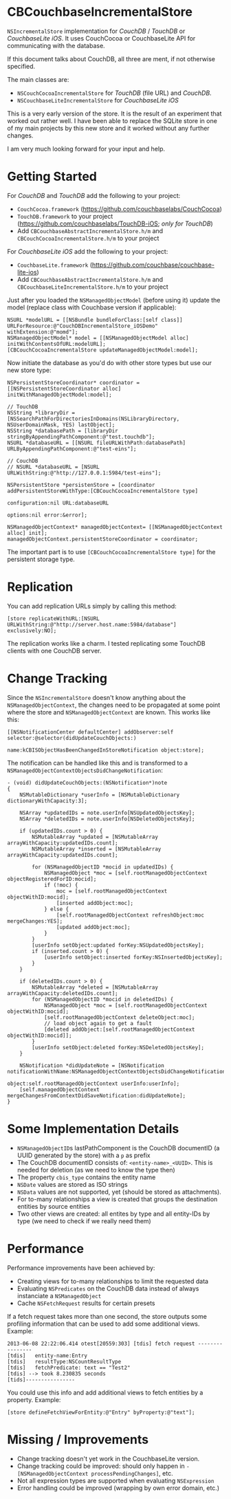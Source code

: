 # CBCouchbaseIncrementalStore #

``NSIncrementalStore`` implementation for _CouchDB_ / _TouchDB_ or _CouchbaseLite iOS_. It uses CouchCocoa or CouchbaseLite API for communicating with the database.

If this document talks about CouchDB, all three are ment, if not otherwise specified.

The main classes are:

  - ``NSCouchCocoaIncrementalStore`` for _TouchDB_ (file URL) and _CouchDB_.
  - ``NSCouchbaseLiteIncrementalStore`` for _CouchbaseLite iOS_

This is a very early version of the store. It is the result of an experiment that worked out rather well. I have been able to replace the SQLite store in one of my main projects by this new store and it worked without any further changes.

I am very much looking forward for your input and help.


# Getting Started #

For _CouchDB_ and _TouchDB_ add the following to your project:

  - ``CouchCocoa.framework`` (https://github.com/couchbaselabs/CouchCocoa)
  - ``TouchDB.framework`` to your project (https://github.com/couchbaselabs/TouchDB-iOS; *only for TouchDB*)
  - Add ``CBCouchbaseAbstractIncrementalStore.h/m`` and ``CBCouchCocoaIncrementalStore.h/m`` to your project
  
For _CouchbaseLite iOS_ add the following to your project:

  - ``CouchbaseLite.framework`` (https://github.com/couchbase/couchbase-lite-ios)
  - Add ``CBCouchbaseAbstractIncrementalStore.h/m`` and ``CBCouchbaseLiteIncrementalStore.h/m`` to your project

Just after you loaded the ``NSManagedObjectModel`` (before using it) update the model (replace class with Couchbase version if applicable):

```
NSURL *modelURL = [[NSBundle bundleForClass:[self class]] URLForResource:@"CouchDBIncrementalStore_iOSDemo" withExtension:@"momd"];
NSManagedObjectModel* model = [[NSManagedObjectModel alloc] initWithContentsOfURL:modelURL];
[CBCouchCocoaIncrementalStore updateManagedObjectModel:model];
```

Now initiate the database as you'd do with other store types but use our new store type:

```
NSPersistentStoreCoordinator* coordinator = [[NSPersistentStoreCoordinator alloc] initWithManagedObjectModel:model];

// TouchDB
NSString *libraryDir = [NSSearchPathForDirectoriesInDomains(NSLibraryDirectory, NSUserDomainMask, YES) lastObject];
NSString *databasePath = [libraryDir stringByAppendingPathComponent:@"test.touchdb"];
NSURL *databaseURL = [[NSURL fileURLWithPath:databasePath] URLByAppendingPathComponent:@"test-eins"];

// CouchDB
// NSURL *databaseURL = [NSURL URLWithString:@"http://127.0.0.1:5984/test-eins"];

NSPersistentStore *persistenStore = [coordinator addPersistentStoreWithType:[CBCouchCocoaIncrementalStore type]
                                                              configuration:nil URL:databaseURL
                                                                    options:nil error:&error];

NSManagedObjectContext* managedObjectContext= [[NSManagedObjectContext alloc] init];
managedObjectContext.persistentStoreCoordinator = coordinator;
```

The important part is to use ``[CBCouchCocoaIncrementalStore type]`` for the persistent storage type.


# Replication #

You can add replication URLs simply by calling this method:

```
[store replicateWithURL:[NSURL URLWithString:@"http://server.host.name:5984/database"] exclusively:NO];
```

The replication works like a charm. I tested replicating some TouchDB clients with one CouchDB server.


# Change Tracking #

Since the ``NSIncrementalStore`` doesn't know anything about the ``NSManagedObjectContext``, the changes need to be propagated at some point where the store and ``NSManagedObjectContext`` are known. This works like this:

```
[[NSNotificationCenter defaultCenter] addObserver:self selector:@selector(didUpdateCouchObjects:)
                                                 name:kCBISObjectHasBeenChangedInStoreNotification object:store];
```

The notification can be handled like this and is transformed to a ``NSManagedObjectContextObjectsDidChangeNotification``:

```
- (void) didUpdateCouchObjects:(NSNotification*)note
{
    NSMutableDictionary *userInfo = [NSMutableDictionary dictionaryWithCapacity:3];
    
    NSArray *updatedIDs = note.userInfo[NSUpdatedObjectsKey];
    NSArray *deletedIDs = note.userInfo[NSDeletedObjectsKey];
    
    if (updatedIDs.count > 0) {
        NSMutableArray *updated = [NSMutableArray arrayWithCapacity:updatedIDs.count];
        NSMutableArray *inserted = [NSMutableArray arrayWithCapacity:updatedIDs.count];
        
        for (NSManagedObjectID *mocid in updatedIDs) {
            NSManagedObject *moc = [self.rootManagedObjectContext objectRegisteredForID:mocid];
            if (!moc) {
                moc = [self.rootManagedObjectContext objectWithID:mocid];
                [inserted addObject:moc];
            } else {
                [self.rootManagedObjectContext refreshObject:moc mergeChanges:YES];
                [updated addObject:moc];
            }
        }
        [userInfo setObject:updated forKey:NSUpdatedObjectsKey];
        if (inserted.count > 0) {
            [userInfo setObject:inserted forKey:NSInsertedObjectsKey];
        }
    }
    
    if (deletedIDs.count > 0) {
        NSMutableArray *deleted = [NSMutableArray arrayWithCapacity:deletedIDs.count];
        for (NSManagedObjectID *mocid in deletedIDs) {
            NSManagedObject *moc = [self.rootManagedObjectContext objectWithID:mocid];
            [self.rootManagedObjectContext deleteObject:moc];
            // load object again to get a fault
            [deleted addObject:[self.rootManagedObjectContext objectWithID:mocid]];
        }
        [userInfo setObject:deleted forKey:NSDeletedObjectsKey];
    }

    NSNotification *didUpdateNote = [NSNotification notificationWithName:NSManagedObjectContextObjectsDidChangeNotification
                                                                  object:self.rootManagedObjectContext userInfo:userInfo];
    [self.managedObjectContext mergeChangesFromContextDidSaveNotification:didUpdateNote];
}
```



# Some Implementation Details #

  - ``NSManagedObjectID``s lastPathComponent is the CouchDB documentID (a UUID generated by the store) with a ``p`` as prefix
  - The CouchDB documentID consists of: ``<entity-name>_<UUID>``. This is needed for deletion (as we need to know the type then)
  - The property ``cbis_type`` contains the entity name
  - ``NSDate`` values are stored as ISO strings
  - ``NSData`` values are not supported, yet (should be stored as attachments).
  - For to-many relationships a view is created that groups the destination entities by source entities
  - Two other views are created: all entites by type and all entity-IDs by type (we need to check if we really need them)


# Performance #

Performance improvements have been achieved by:

  - Creating views for to-many relationships to limit the requested data
  - Evaluating ``NSPredicates`` on the CouchDB data instead of always instanciate a ``NSManagedObject``
  - Cache ``NSFetchRequest`` results for certain presets
  
If a fetch request takes more than one second, the store outputs some profiling information that can be used to add some additional views. Example:

```
2013-06-08 22:22:06.414 otest[20559:303] [tdis] fetch request ---------------- 
[tdis]   entity-name:Entry
[tdis]   resultType:NSCountResultType
[tdis]   fetchPredicate: text == "Test2"
[tdis] --> took 8.230835 seconds
[tids]---------------- 
```

You could use this info and add additional views to fetch entities by a property. Example:

```
[store defineFetchViewForEntity:@"Entry" byProperty:@"text"];
```


# Missing / Improvements #

  - Change tracking doesn't yet work in the CouchbaseLite version.
  - Change tracking could be improved: should only happen in ``-[NSManagedObjectContext processPendingChanges]``, etc.
  - Not all expression types are supported when evaluating ``NSExpression``
  - Error handling could be improved (wrapping by own error domain, etc.)
